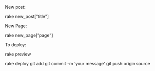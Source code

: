 New post:

rake new_post["title"]

New Page:

rake new_page["page"]

To deploy:

rake preview

rake deploy
git add
git commit -m 'your message'
git push origin source
